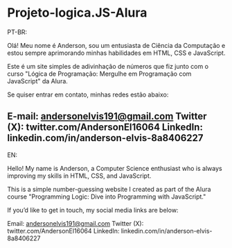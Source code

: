# Projeto-logica.JS-Alura
PT-BR:

Olá! Meu nome é Anderson, sou um entusiasta de Ciência da Computação e estou sempre aprimorando minhas habilidades em HTML, CSS e JavaScript.

Este é um site simples de adivinhação de números que fiz junto com o curso "Lógica de Programação: Mergulhe em Programação com JavaScript" da Alura.

Se quiser entrar em contato, minhas redes estão abaixo:

E-mail: andersonelvis191@gmail.com
Twitter (X): twitter.com/AndersonEl16064
LinkedIn: linkedin.com/in/anderson-elvis-8a8406227
----------------------------------------------------------------------------------------------------------------------------------------------------------------------------------------------------------------------------------------------------------------------------------------------------------------------------------------------------------------------------
EN:

Hello! My name is Anderson, a Computer Science enthusiast who is always improving my skills in HTML, CSS, and JavaScript.

This is a simple number-guessing website I created as part of the Alura course "Programming Logic: Dive into Programming with JavaScript."

If you’d like to get in touch, my social media links are below:

Email: andersonelvis191@gmail.com
Twitter (X): twitter.com/AndersonEl16064
LinkedIn: linkedin.com/in/anderson-elvis-8a8406227
